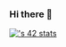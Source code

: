 ### Hi there 👋
[![<username>'s 42 stats](https://badge.mediaplus.ma/<theme>/hbel-hou)](https://github.com/oakoudad/badge42)
